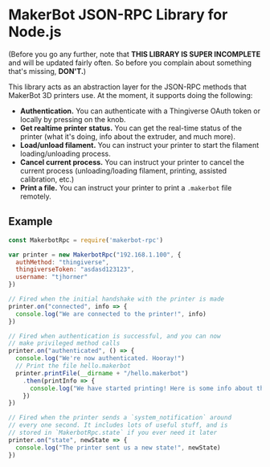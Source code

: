 # MakerBot JSON-RPC Library for Node.js

(Before you go any further, note that **THIS LIBRARY IS SUPER INCOMPLETE** and will be updated fairly often. So before you complain about something that's missing, **DON'T.**)

This library acts as an abstraction layer for the JSON-RPC methods that MakerBot 3D printers use. At the moment, it supports doing the following:

- **Authentication.** You can authenticate with a Thingiverse OAuth token or locally by pressing on the knob.
- **Get realtime printer status.** You can get the real-time status of the printer (what it's doing, info about the extruder, and much more).
- **Load/unload filament.** You can instruct your printer to start the filament loading/unloading process.
- **Cancel current process.** You can instruct your printer to cancel the current process (unloading/loading filament, printing, assisted calibration, etc.)
- **Print a file.** You can instruct your printer to print a `.makerbot` file remotely.

## Example

```javascript
const MakerbotRpc = require('makerbot-rpc')

var printer = new MakerbotRpc("192.168.1.100", {
  authMethod: "thingiverse",
  thingiverseToken: "asdasd123123",
  username: "tjhorner"
})

// Fired when the initial handshake with the printer is made
printer.on("connected", info => {
  console.log("We are connected to the printer!", info)
})

// Fired when authentication is successful, and you can now
// make privileged method calls
printer.on("authenticated", () => {
  console.log("We're now authenticated. Hooray!")
  // Print the file hello.makerbot
  printer.printFile(__dirname + "/hello.makerbot")
    .then(printInfo => {
      console.log("We have started printing! Here is some info about the print:", printInfo)
    })
})

// Fired when the printer sends a `system_notification` around
// every one second. It includes lots of useful stuff, and is
// stored in `MakerbotRpc.state` if you ever need it later
printer.on("state", newState => {
  console.log("The printer sent us a new state!", newState)
})
```